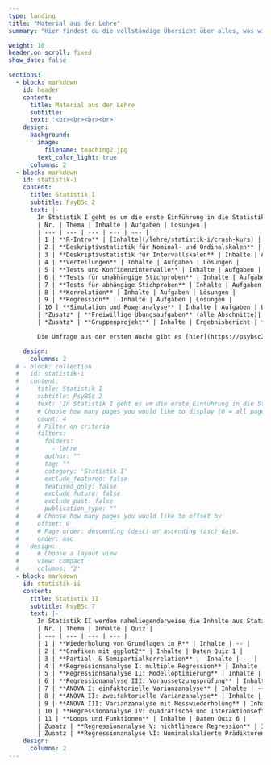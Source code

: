 ```yaml
---
type: landing
title: "Material aus der Lehre"
summary: "Hier findest du die vollständige Übersicht über alles, was wir auf dieser Seite an Lehrmaterial erstellt haben."

weight: 10
header.on_scroll: fixed
show_date: false

sections:
  - block: markdown
    id: header
    content:
      title: Material aus der Lehre
      subtitle:
      text: '<br><br><br><br>'
    design:
      background:
        image:
          filename: teaching2.jpg
        text_color_light: true
      columns: 2
  - block: markdown
    id: statistik-i
    content:
      title: Statistik I
      subtitle: PsyBSc 2
      text: |-
        In Statistik I geht es um die erste Einführung in die Statistik im Psychologiestudium. Dafür betrachten wir die Grundstruktur von R, Datenimport, einfache Grafiken, Deskriptivstatistiken, Verteilungsfunktionen und einige Tests.
        | Nr. | Thema | Inhalte | Aufgaben | Lösungen |
        | --- | --- | --- | --- | --- |
        | 1 | **R-Intro** | [Inhalte](/lehre/statistik-i/crash-kurs) | Aufgaben | Lösungen
        | 2 | **Deskriptivstatistik für Nominal- und Ordinalskalen** | Inhalte | Aufgaben | Lösungen |
        | 3 | **Deskriptivstatistik für Intervallskalen** | Inhalte | Aufgaben | Lösungen |
        | 4 | **Verteilungen** | Inhalte | Aufgaben | Lösungen |
        | 5 | **Tests und Konfidenzintervalle** | Inhalte | Aufgaben | Lösungen |
        | 6 | **Tests für unabhängige Stichproben** | Inhalte | Aufgaben | Lösungen |
        | 7 | **Tests für abhängige Stichproben** | Inhalte | Aufgaben | Lösungen |
        | 8 | **Korrelation** | Inhalte | Aufgaben | Lösungen |
        | 9 | **Regression** | Inhalte | Aufgaben | Lösungen |
        | 10 | **Simulation und Poweranalyse** | Inhalte | Aufgaben | Lösungen |
        | *Zusatz* | **Freiwillige Übungsaufgaben** (alle Abschnitte)| -- | Aufgaben | Lösungen |
        | *Zusatz* | **Gruppenprojekt** | Inhalte | Ergebnisbericht | formr |

        Die Umfrage aus der ersten Woche gibt es [hier](https://psybsc2.formr.org/). Die Daten, die dabei in der ersten Sitzung entstanden sind, können Sie [{{< icon name="download" pack="fas" >}}   hier im RDA Format](/post/fb22.rda) und [{{< icon name="download" pack="fas" >}} hier im CSV Format](/post/fb22.csv) herunterladen. Was welche Variablen in diesem Datensatz bedeutet, wird in der [{{< icon name="download" pack="fas" >}} Variablenübersicht erläutert](/post/variablen.pdf).

    design:
      columns: 2
  # - block: collection
  #   id: statistik-i
  #   content:
  #     title: Statistik I
  #     subtitle: PsyBSc 2
  #     text: 'In Statistik I geht es um die erste Einführung in die Statistik im Psychologiestudium. Dafür betrachten wir die Grundstruktur von R, Datenimport, einfache Grafiken, Deskriptivstatistiken, Verteilungsfunktionen und einige Tests.<br><br>'
  #     # Choose how many pages you would like to display (0 = all pages)
  #     count: 4
  #     # Filter on criteria
  #     filters:
  #       folders:
  #         - lehre
  #       author: ""
  #       tag: ""
  #       category: 'Statistik I'
  #       exclude_featured: false
  #       featured_only: false
  #       exclude_future: false
  #       exclude_past: false
  #       publication_type: ""
  #     # Choose how many pages you would like to offset by
  #     offset: 0
  #     # Page order: descending (desc) or ascending (asc) date.
  #     order: asc
  #   design:
  #     # Choose a layout view
  #     view: compact
  #     columns: '2'
  - block: markdown
    id: statistik-ii
    content:
      title: Statistik II
      subtitle: PsyBSc 7
      text: |-
        In Statistik II werden naheliegenderweise die Inhalte aus Statistik I vertieft. Behandelt werden u.a. Matrixalgebra, multiple Regression und Varianzanalysen. Außerdem gucken wir uns ein paar R-spezifische Dinge wie `ggplot2` oder das Schreiben eigener Funktionen an.
        | Nr. | Thema | Inhalte | Quiz |
        | --- | --- | --- | --- |
        | 1 | **Wiederholung von Grundlagen in R** | Inhalte | -- |
        | 2 | **Grafiken mit ggplot2** | Inhalte | Daten Quiz 1 |
        | 3 | **Partial- & Semipartialkorrelation** |  Inhalte | -- |
        | 4 | **Regressionsanalyse I: multiple Regression** | Inhalte | Daten Quiz 2 |
        | 5 | **Regressionsanalyse II: Modelloptimierung** | Inhalte | -- |
        | 6 | **Regressionanalyse III: Voraussetzungsprüfung** | Inhalte | Daten Quiz 3 |
        | 7 | **ANOVA I: einfaktorielle Varianzanalyse** | Inhalte | -- |
        | 8 | **ANOVA II: zweifaktorielle Varianzanalyse** | Inhalte | Daten Quiz 4 |
        | 9 | **ANOVA III: Varianzanalyse mit Messwiederholung** | Inhalte | Daten Quiz 5 |
        | 10 | **Regressionanalyse IV: quadratische und Interaktionseffekte** | Inhalte | -- |
        | 11 | **Loops und Funktionen** | Inhalte | Daten Quiz 6 |
        | Zusatz | **Regressionanalyse V: nichtlineare Regression** | Inhalte | -- |
        | Zusatz | **Regressionanalyse VI: Nominalskalierte Prädiktoren** | Inhalte | -- |
    design:
      columns: 2
---
```

